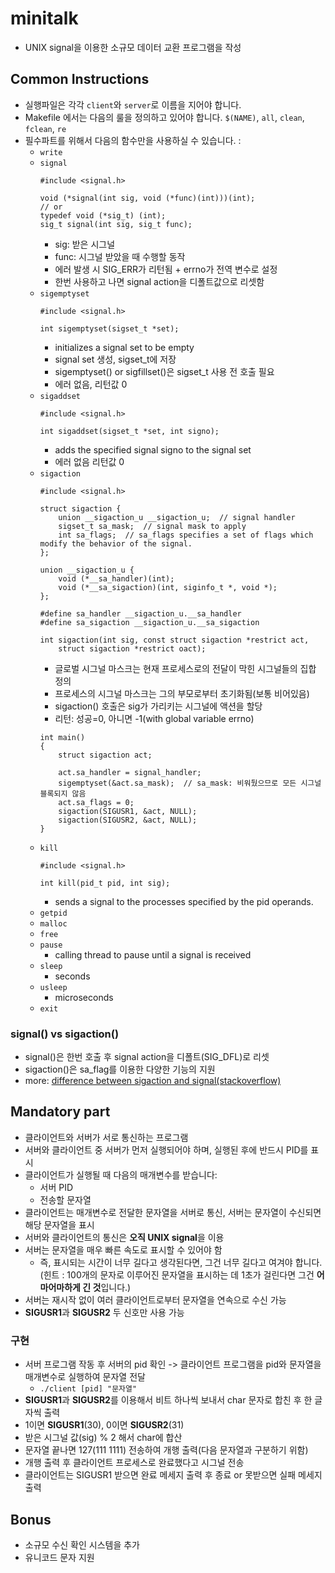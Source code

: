 # minitalk
- UNIX signal을 이용한 소규모 데이터 교환 프로그램을 작성

## Common Instructions
- 실행파일은 각각 `client`와 `server`로 이름을 지어야 합니다.
- Makefile 에서는 다음의 룰을 정의하고 있어야 합니다. `$(NAME)`, `all`, `clean`, `fclean`, `re`
- 필수파트를 위해서 다음의 함수만을 사용하실 수 있습니다. :
    - `write`
    - `signal`
        ```
        #include <signal.h>
        
        void (*signal(int sig, void (*func)(int)))(int);
        // or
        typedef void (*sig_t) (int);
        sig_t signal(int sig, sig_t func);
        ```
        - sig: 받은 시그널
        - func: 시그널 받았을 때 수행할 동작
        - 에러 발생 시 SIG_ERR가 리턴됨 + errno가 전역 변수로 설정
        - 한번 사용하고 나면 signal action을 디폴트값으로 리셋함
    - `sigemptyset`
        ```
        #include <signal.h>

        int sigemptyset(sigset_t *set);
        ```
        - initializes a signal set to be empty
        - signal set 생성, sigset_t에 저장
        - sigemptyset() or sigfillset()은 sigset_t 사용 전 호출 필요
        - 에러 없음, 리턴값 0
    - `sigaddset`
        ```
        #include <signal.h>

        int sigaddset(sigset_t *set, int signo);
        ```
        - adds the specified signal signo to the signal set
        - 에러 없음 리턴값 0
    - `sigaction`
        ```
        #include <signal.h>

        struct sigaction {
            union __sigaction_u __sigaction_u;  // signal handler
            sigset_t sa_mask;  // signal mask to apply
            int sa_flags;  // sa_flags specifies a set of flags which modify the behavior of the signal.
        };

        union __sigaction_u {
            void (*__sa_handler)(int);
            void (*__sa_sigaction)(int, siginfo_t *, void *);
        };

        #define sa_handler __sigaction_u.__sa_handler
        #define sa_sigaction __sigaction_u.__sa_sigaction

        int sigaction(int sig, const struct sigaction *restrict act,
            struct sigaction *restrict oact);
        ```
        - 글로벌 시그널 마스크는 현재 프로세스로의 전달이 막힌 시그널들의 집합 정의
        - 프로세스의 시그널 마스크는 그의 부모로부터 초기화됨(보통 비어있음)
        - sigaction() 호출은 sig가 가리키는 시그널에 액션을 할당
        - 리턴: 성공=0, 아니면 -1(with global variable errno)
        ```
        int main()
        {
            struct sigaction act;

	        act.sa_handler = signal_handler;
	        sigemptyset(&act.sa_mask);  // sa_mask: 비워뒀으므로 모든 시그널 블록되지 않음
	        act.sa_flags = 0;
	        sigaction(SIGUSR1, &act, NULL);
	        sigaction(SIGUSR2, &act, NULL);
        }
        ```
    - `kill`
        ```
        #include <signal.h>

        int kill(pid_t pid, int sig);
        ```
        - sends a signal to the processes specified by the pid operands.
    - `getpid`
    - `malloc`
    - `free`
    - `pause`
        - calling thread to pause until a signal is received
    - `sleep`
        - seconds
    - `usleep`
        - microseconds
    - `exit`

### signal() vs sigaction()
- signal()은 한번 호출 후 signal action을 디폴트(SIG_DFL)로 리셋
- sigaction()은 sa_flag를 이용한 다양한 기능의 지원
- more:  <a href="https://stackoverflow.com/questions/231912/what-is-the-difference-between-sigaction-and-signal">difference between sigaction and signal(stackoverflow)</a>

## Mandatory part
- 클라이언트와 서버가 서로 통신하는 프로그램
- 서버와 클라이언트 중 서버가 먼저 실행되어야 하며, 실행된 후에 반드시 PID를 표시
- 클라이언트가 실행될 때 다음의 매개변수를 받습니다:
    - 서버 PID
    - 전송할 문자열
- 클라이언트는 매개변수로 전달한 문자열을 서버로 통신, 서버는 문자열이 수신되면 해당 문자열을 표시
- 서버와 클라이언트의 통신은 **오직 UNIX signal**을 이용
- 서버는 문자열을 매우 빠른 속도로 표시할 수 있어야 함
	- 즉, 표시되는 시간이 너무 길다고 생각된다면, 그건 너무 길다고 여겨야 합니다. (힌트 : 100개의 문자로 이루어진 문자열을 표시하는 데 1초가 걸린다면 그건 **어마어마하게 긴 것**입니다.)
- 서버는 재시작 없이 여러 클라이언트로부터 문자열을 연속으로 수신 가능
- **SIGUSR1**과 **SIGUSR2** 두 신호만 사용 가능

### 구현
- 서버 프로그램 작동 후 서버의 pid 확인 -> 클라이언트 프로그램을 pid와 문자열을 매개변수로 실행하여 문자열 전달
    - `./client [pid] "문자열"`
- **SIGUSR1**과 **SIGUSR2**를 이용해서 비트 하나씩 보내서 char 문자로 합친 후 한 글자씩 출력
- 1이면 **SIGUSR1**(30), 0이면 **SIGUSR2**(31)
- 받은 시그널 값(sig) % 2 해서 char에 합산
- 문자열 끝나면 127(111 1111) 전송하여 개행 출력(다음 문자열과 구분하기 위함)
- 개행 출력 후 클라이언트 프로세스로 완료했다고 시그널 전송
- 클라이언트는 SIGUSR1 받으면 완료 메세지 출력 후 종료 or 못받으면 실패 메세지 출력

## Bonus
- 소규모 수신 확인 시스템을 추가
- 유니코드 문자 지원